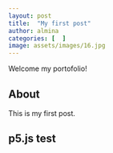 ```yaml
---
layout: post
title:  "My first post"
author: almina
categories: [  ]
image: assets/images/16.jpg
---
```

Welcome my portofolio!

## About

This is my first post.

## p5.js test

<script type="text/javascript" src="sketch/Particle.js"></script>
<script type="text/javascript" src="sketch/ParticleSystem.js"></script>
<script type="text/javascript" src="sketch/sketch.js"></script>